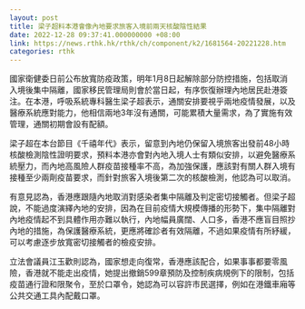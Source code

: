 ```yaml
---
layout: post
title: 梁子超料本港會像內地要求旅客入境前兩天核酸陰性結果
date: 2022-12-28 09:37:41.000000000 +08:00
link: https://news.rthk.hk/rthk/ch/component/k2/1681564-20221228.htm
categories: rthk
---
```


國家衛健委日前公布放寬防疫政策，明年1月8日起解除部分防控措施，包括取消入境後集中隔離，國家移民管理局則會於當日起，有序恢復辦理內地居民赴港簽注。在本港，呼吸系統專科醫生梁子超表示，通關安排要視乎兩地疫情發展，以及醫療系統應對能力，他相信兩地3年沒有通關，可能累積大量需求，為了實施有效管理，通關初期會設有配額。

梁子超在本台節目《千禧年代》表示，留意到內地仍保留入境旅客出發前48小時核酸檢測陰性證明要求，預料本港亦會對內地入境人士有類似安排，以避免醫療系統壓力，而內地高風險人群疫苗接種率不高，為加強保護，應該對有關人群入境有接種至少兩劑疫苗要求，而針對旅客入境後第二次的核酸檢測，他認為可以取消。

有意見認為，香港應跟隨內地取消對感染者集中隔離及判定密切接觸者。但梁子超說，不能過度演繹內地的安排，因為在目前疫情大規模傳播的形勢下，集中隔離對內地疫情起不到具體作用亦難以執行，內地幅員廣闊、人口多，香港不應盲目照抄內地的措施，為保護醫療系統，更應將確診者有效隔離，不過如果疫情有所紓緩，可以考慮逐步放寬密切接觸者的檢疫安排。

立法會議員江玉歡則認為，國家想走向復常，香港應該配合，如果事事都要零風險，香港就不能走出疫情，她提出撤銷599章預防及控制疾病規例下的限制，包括疫苗通行證和限聚令，至於口罩令，她認為可以容許市民選擇，例如在港鐵車廂等公共交通工具內配戴口罩。
